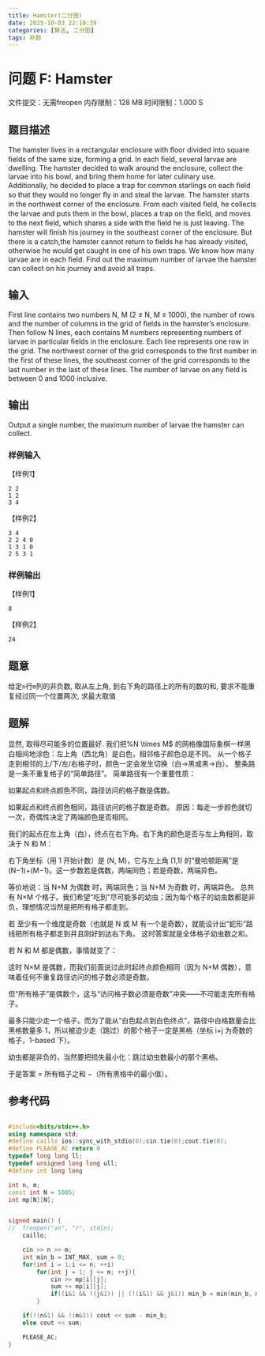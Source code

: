 ```yaml
---
title: Hamster(二分图)
date: 2025-10-03 22:10:39
categories: [算法, 二分图]
tags: 补题
---
```


# 问题 F: Hamster
文件提交：无需freopen 内存限制：128 MB 时间限制：1.000 S
## 题目描述

The hamster lives in a rectangular enclosure with ﬂoor divided into square ﬁelds of the same size, forming a grid. In each ﬁeld, several larvae are dwelling. The hamster decided to walk around the enclosure, collect the larvae into his bowl, and bring them home for later culinary use. Additionally, he decided to place a trap for common starlings on each ﬁeld so that they would no longer ﬂy in and steal the larvae. The hamster starts in the northwest corner of the enclosure. From each visited ﬁeld, he collects the larvae and puts them in the bowl, places a trap on the ﬁeld, and moves to the next ﬁeld, which shares a side with the ﬁeld he is just leaving. 
The hamster will ﬁnish his journey in the southeast corner of the enclosure. But there is a catch,the hamster cannot return to ﬁelds he has already visited, otherwise he would get caught in one of his own traps.
We know how many larvae are in each ﬁeld. Find out the maximum number of larvae the hamster can collect on his journey and avoid all traps.
## 输入

First line contains two numbers N, M (2 ≤ N, M ≤ 1000), the number of rows and the number of columns in the grid of ﬁelds in the hamster’s enclosure. Then follow N lines, each contains M numbers representing numbers of larvae in particular ﬁelds in the enclosure. Each line represents
one row in the grid. The northwest corner of the grid corresponds to the ﬁrst number in the ﬁrst of these lines, the southeast corner of the grid corresponds to the last number in the last of these lines.
The number of larvae on any ﬁeld is between 0 and 1000 inclusive.
## 输出

Output a single number, the maximum number of larvae the hamster can collect.
### 样例输入

【样例1】
```
2 2
1 2
3 4
```
【样例2】
```
3 4
2 2 4 0
1 3 1 0
2 5 3 1
```
### 样例输出

【样例1】
```
8
```
【样例2】
```
24
```

## 题意
给定`n`行`m`列的非负数, 取从左上角, 到右下角的路径上的所有的数的和, 要求不能重复经过同一个位置两次, 求最大取值


## 题解
显然, 取得尽可能多的位置最好.
我们把%N \times M$ 的网格像国际象棋一样黑白相间地涂色：左上角（西北角）是白色，相邻格子颜色总是不同。
从一个格子走到相邻的上/下/左/右格子时，颜色一定会发生切换（白→黑或黑→白）。
整条路是一条不重复格子的“简单路径”。
简单路径有一个重要性质：

如果起点和终点颜色不同，路径访问的格子数是偶数。

如果起点和终点颜色相同，路径访问的格子数是奇数。
原因：每走一步颜色就切一次，奇偶性决定了两端颜色是否相同。

我们的起点在左上角（白），终点在右下角。右下角的颜色是否与左上角相同，取决于 N 和 M：

右下角坐标（用 1 开始计数）是 (N, M)，它与左上角 (1,1) 的“曼哈顿距离”是 (N−1)+(M−1)。这一步数若是偶数，两端同色；若是奇数，两端异色。

等价地说：当 N+M 为偶数 时，两端同色；当 N+M 为奇数 时，两端异色。
总共有 N×M 个格子。我们希望“吃到”尽可能多的幼虫；因为每个格子的幼虫数都是非负，理想情况当然是把所有格子都走到。

若 至少有一个维度是奇数（也就是 N 或 M 有一个是奇数），就能设计出“蛇形”路线把所有格子都走到并且刚好到达右下角。
这时答案就是全体格子幼虫数之和。

若 N 和 M 都是偶数，事情就变了：

这时 N×M 是偶数，而我们前面说过此时起终点颜色相同（因为 N+M 偶数），意味着任何不重复路径访问的格子数必须是奇数。

但“所有格子”是偶数个，这与“访问格子数必须是奇数”冲突——不可能走完所有格子。

最多只能少走一个格子。而为了能从“白色起点到白色终点”，路径中白格数量会比黑格数量多 1，所以被迫少走（跳过）的那个格子一定是黑格（坐标 i+j 为奇数的格子，1-based 下）。

幼虫都是非负的，当然要把损失最小化：跳过幼虫数最小的那个黑格。

于是答案 = 所有格子之和 −（所有黑格中的最小值）。

## 参考代码
```cpp

#include<bits/stdc++.h>
using namespace std;
#define caillo ios::sync_with_stdio(0);cin.tie(0);cout.tie(0);
#define PLEASE_AC return 0
typedef long long ll;
typedef unsigned long long ull;
#define int long long 

int n, m;
const int N = 1005;
int mp[N][N];


signed main() {
//	freopen("an", "r", stdin);
	caillo;

	cin >> n >> m;
	int min_b = INT_MAX, sum = 0;
	for(int i = 1;i <= n; ++i)
		for(int j = 1; j <= m; ++j){
			cin >> mp[i][j];
			sum += mp[i][j];
			if((i&1 && !(j&1)) || (!(i&1) && j&1)) min_b = min(min_b, mp[i][j]);
		}

	if(!(n&1) && !(m&1)) cout << sum - min_b;
	else cout << sum;

	PLEASE_AC;
}
```

